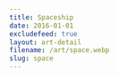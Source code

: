 ```yaml
---
title: Spaceship
date: 2016-01-01
excludefeed: true
layout: art-detail
filename: /art/space.webp
slug: space
---
```


